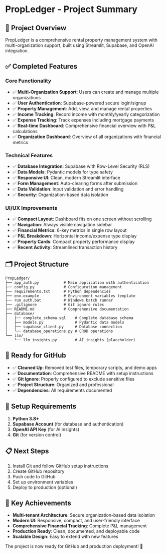# PropLedger - Project Summary

## 🎯 Project Overview
PropLedger is a comprehensive rental property management system with multi-organization support, built using Streamlit, Supabase, and OpenAI integration.

## ✅ Completed Features

### Core Functionality
- ✅ **Multi-Organization Support**: Users can create and manage multiple organizations
- ✅ **User Authentication**: Supabase-powered secure login/signup
- ✅ **Property Management**: Add, view, and manage rental properties
- ✅ **Income Tracking**: Record income with monthly/yearly categorization
- ✅ **Expense Tracking**: Track expenses including mortgage payments
- ✅ **Real-time Dashboard**: Comprehensive financial overview with P&L calculations
- ✅ **Organization Dashboard**: Overview of all organizations with financial metrics

### Technical Features
- ✅ **Database Integration**: Supabase with Row-Level Security (RLS)
- ✅ **Data Models**: Pydantic models for type safety
- ✅ **Responsive UI**: Clean, modern Streamlit interface
- ✅ **Form Management**: Auto-clearing forms after submission
- ✅ **Data Validation**: Input validation and error handling
- ✅ **Security**: Organization-based data isolation

### UI/UX Improvements
- ✅ **Compact Layout**: Dashboard fits on one screen without scrolling
- ✅ **Navigation**: Always visible navigation sidebar
- ✅ **Financial Metrics**: 6-key metrics in single row layout
- ✅ **P&L Breakdown**: Horizontal income/expense type display
- ✅ **Property Cards**: Compact property performance display
- ✅ **Recent Activity**: Streamlined transaction history

## 🗂️ Project Structure
```
PropLedger/
├── app_auth.py           # Main application with authentication
├── config.py             # Configuration management
├── requirements.txt      # Python dependencies
├── env.example           # Environment variables template
├── run_auth.bat          # Windows batch runner
├── .gitignore            # Git ignore rules
├── README.md             # Comprehensive documentation
├── database/
│   ├── complete_schema.sql    # Complete database schema
│   ├── models.py              # Pydantic data models
│   ├── supabase_client.py     # Database connection
│   └── database_operations.py # CRUD operations
└── llm/
    └── llm_insights.py        # AI insights (placeholder)
```

## 🚀 Ready for GitHub
- ✅ **Cleaned Up**: Removed test files, temporary scripts, and demo apps
- ✅ **Documentation**: Comprehensive README with setup instructions
- ✅ **Git Ignore**: Properly configured to exclude sensitive files
- ✅ **Project Structure**: Organized and professional
- ✅ **Dependencies**: All requirements documented

## 🔧 Setup Requirements
1. **Python 3.8+**
2. **Supabase Account** (for database and authentication)
3. **OpenAI API Key** (for AI insights)
4. **Git** (for version control)

## 📋 Next Steps
1. Install Git and follow GitHub setup instructions
2. Create GitHub repository
3. Push code to GitHub
4. Set up environment variables
5. Deploy to production (optional)

## 🎉 Key Achievements
- **Multi-tenant Architecture**: Secure organization-based data isolation
- **Modern UI**: Responsive, compact, and user-friendly interface
- **Comprehensive Financial Tracking**: Complete P&L management
- **Production Ready**: Clean, documented, and deployable code
- **Scalable Design**: Easy to extend with new features

The project is now ready for GitHub and production deployment! 🚀

